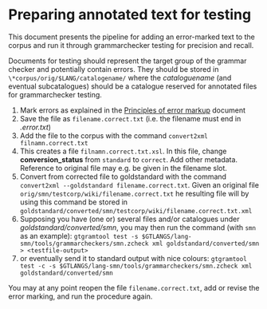 # Preparing annotated text for testing

This document presents the pipeline for adding an error-marked text to the corpus and run it through grammarchecker testing for precision and recall.

Documents for testing should represent the target group of the grammar checker and potentially contain errors. They should be stored in `\*corpus/orig/$LANG/catalogename/`
where the _cataloguename_ (and eventual subcatalogues) should be a catalogue reserved for annotated files for grammarchecker testing.

1. Mark errors as explained in the [Principles of error markup](../spelling/testdoc/error-markup.html) document
1. Save the file as `filename.correct.txt` (i.e. the filename must end in _.error.txt_)
1. Add the file to the corpus with the command `convert2xml filnamn.correct.txt`
1. This creates a file `filnamn.correct.txt.xsl`. In this file, change **conversion_status** from `standard` to `correct`. Add other metadata. Reference to original file may e.g. be given in the filename slot.
1. Convert from corrected file to goldstandard with the command `convert2xml --goldstandard filename.correct.txt`. Given an original file `orig/smn/testcorp/wiki/filename.correct.txt` he resulting file will by using this command be stored in `goldstandard/converted/smn/testcorp/wiki/filename.correct.txt.xml`
1. Supposing you have (one or) several files and/or catalogues under _goldstandard/converted/smn_, you may then run the command (with `smn` as an example):
   `gtgramtool test -s $GTLANGS/lang-smn/tools/grammarcheckers/smn.zcheck xml goldstandard/converted/smn > <testfile-output>`
1. or eventually send it to standard output with nice colours:
   `gtgramtool test -c -s $GTLANGS/lang-smn/tools/grammarcheckers/smn.zcheck xml goldstandard/converted/smn`

You may at any point reopen the file `filename.correct.txt`, add or revise the error marking, and run the procedure again.
